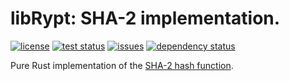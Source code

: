 # libRypt: SHA-2 implementation.

[![license](https://img.shields.io/github/license/librypt/librypt-hash-sha2)](https://www.github.com/librypt/librypt-hash-sha2/LICENSE)
[![test status](https://img.shields.io/github/actions/workflow/status/librypt/librypt-hash-sha2/rust.yml)](https://www.github.com/librypt/librypt-hash-sha2/actions)
[![issues](https://img.shields.io/github/issues/librypt/librypt-hash-sha2)](https://www.github.com/librypt/librypt-hash-sha2/issues)
[![dependency status](https://deps.rs/repo/github/librypt/librypt-hash-sha2/status.svg)](https://deps.rs/repo/github/librypt/librypt-hash-sha2)

Pure Rust implementation of the [SHA-2 hash function](https://en.wikipedia.org/wiki/SHA-2).
